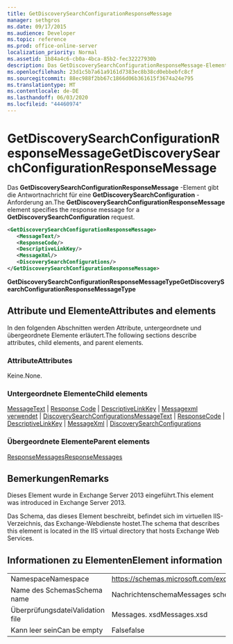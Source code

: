 ```yaml
---
title: GetDiscoverySearchConfigurationResponseMessage
manager: sethgros
ms.date: 09/17/2015
ms.audience: Developer
ms.topic: reference
ms.prod: office-online-server
localization_priority: Normal
ms.assetid: 1b84a4c6-cb0a-4bca-85b2-fec32227930b
description: Das GetDiscoverySearchConfigurationResponseMessage-Element gibt die Antwortnachricht für eine GetDiscoverySearchConfiguration-Anforderung an.
ms.openlocfilehash: 23d1c5b7a61a9161d7383ec8b38cd0ebbebfc8cf
ms.sourcegitcommit: 88ec988f2bb67c1866d06b361615f3674a24e795
ms.translationtype: MT
ms.contentlocale: de-DE
ms.lasthandoff: 06/03/2020
ms.locfileid: "44460974"
---
```

# <a name="getdiscoverysearchconfigurationresponsemessage"></a><span data-ttu-id="ef017-103">GetDiscoverySearchConfigurationResponseMessage</span><span class="sxs-lookup"><span data-stu-id="ef017-103">GetDiscoverySearchConfigurationResponseMessage</span></span>

<span data-ttu-id="ef017-104">Das **GetDiscoverySearchConfigurationResponseMessage** -Element gibt die Antwortnachricht für eine **GetDiscoverySearchConfiguration** -Anforderung an.</span><span class="sxs-lookup"><span data-stu-id="ef017-104">The **GetDiscoverySearchConfigurationResponseMessage** element specifies the response message for a **GetDiscoverySearchConfiguration** request.</span></span> 
  
```XML
<GetDiscoverySearchConfigurationResponseMessage>
   <MessageText/>
   <ResponseCode/>
   <DescriptiveLinkKey/>
   <MessageXml/>
   <DiscoverySearchConfigurations/>
</GetDiscoverySearchConfigurationResponseMessage>
```

 <span data-ttu-id="ef017-105">**GetDiscoverySearchConfigurationResponseMessageType**</span><span class="sxs-lookup"><span data-stu-id="ef017-105">**GetDiscoverySearchConfigurationResponseMessageType**</span></span>
## <a name="attributes-and-elements"></a><span data-ttu-id="ef017-106">Attribute und Elemente</span><span class="sxs-lookup"><span data-stu-id="ef017-106">Attributes and elements</span></span>

<span data-ttu-id="ef017-107">In den folgenden Abschnitten werden Attribute, untergeordnete und übergeordnete Elemente erläutert.</span><span class="sxs-lookup"><span data-stu-id="ef017-107">The following sections describe attributes, child elements, and parent elements.</span></span>
  
### <a name="attributes"></a><span data-ttu-id="ef017-108">Attribute</span><span class="sxs-lookup"><span data-stu-id="ef017-108">Attributes</span></span>

<span data-ttu-id="ef017-109">Keine.</span><span class="sxs-lookup"><span data-stu-id="ef017-109">None.</span></span>
  
### <a name="child-elements"></a><span data-ttu-id="ef017-110">Untergeordnete Elemente</span><span class="sxs-lookup"><span data-stu-id="ef017-110">Child elements</span></span>

<span data-ttu-id="ef017-111">[MessageText](messagetext.md)  |  [Response Code](responsecode.md)  |  [DescriptiveLinkKey](descriptivelinkkey.md)  |  [Messagexml verwendet](messagexml.md)  |  [DiscoverySearchConfigurations](discoverysearchconfigurations.md)</span><span class="sxs-lookup"><span data-stu-id="ef017-111">[MessageText](messagetext.md) | [ResponseCode](responsecode.md) | [DescriptiveLinkKey](descriptivelinkkey.md) | [MessageXml](messagexml.md) | [DiscoverySearchConfigurations](discoverysearchconfigurations.md)</span></span>
  
### <a name="parent-elements"></a><span data-ttu-id="ef017-112">Übergeordnete Elemente</span><span class="sxs-lookup"><span data-stu-id="ef017-112">Parent elements</span></span>

[<span data-ttu-id="ef017-113">ResponseMessages</span><span class="sxs-lookup"><span data-stu-id="ef017-113">ResponseMessages</span></span>](responsemessages.md)
  
## <a name="remarks"></a><span data-ttu-id="ef017-114">Bemerkungen</span><span class="sxs-lookup"><span data-stu-id="ef017-114">Remarks</span></span>

<span data-ttu-id="ef017-115">Dieses Element wurde in Exchange Server 2013 eingeführt.</span><span class="sxs-lookup"><span data-stu-id="ef017-115">This element was introduced in Exchange Server 2013.</span></span>
  
<span data-ttu-id="ef017-116">Das Schema, das dieses Element beschreibt, befindet sich im virtuellen IIS-Verzeichnis, das Exchange-Webdienste hostet.</span><span class="sxs-lookup"><span data-stu-id="ef017-116">The schema that describes this element is located in the IIS virtual directory that hosts Exchange Web Services.</span></span>
  
## <a name="element-information"></a><span data-ttu-id="ef017-117">Informationen zu Elementen</span><span class="sxs-lookup"><span data-stu-id="ef017-117">Element information</span></span>

|||
|:-----|:-----|
|<span data-ttu-id="ef017-118">Namespace</span><span class="sxs-lookup"><span data-stu-id="ef017-118">Namespace</span></span>  <br/> |https://schemas.microsoft.com/exchange/services/2006/messages  <br/> |
|<span data-ttu-id="ef017-119">Name des Schemas</span><span class="sxs-lookup"><span data-stu-id="ef017-119">Schema name</span></span>  <br/> |<span data-ttu-id="ef017-120">Nachrichtenschema</span><span class="sxs-lookup"><span data-stu-id="ef017-120">Messages schema</span></span>  <br/> |
|<span data-ttu-id="ef017-121">Überprüfungsdatei</span><span class="sxs-lookup"><span data-stu-id="ef017-121">Validation file</span></span>  <br/> |<span data-ttu-id="ef017-122">Messages. xsd</span><span class="sxs-lookup"><span data-stu-id="ef017-122">Messages.xsd</span></span>  <br/> |
|<span data-ttu-id="ef017-123">Kann leer sein</span><span class="sxs-lookup"><span data-stu-id="ef017-123">Can be empty</span></span>  <br/> |<span data-ttu-id="ef017-124">False</span><span class="sxs-lookup"><span data-stu-id="ef017-124">false</span></span>  <br/> |
   

